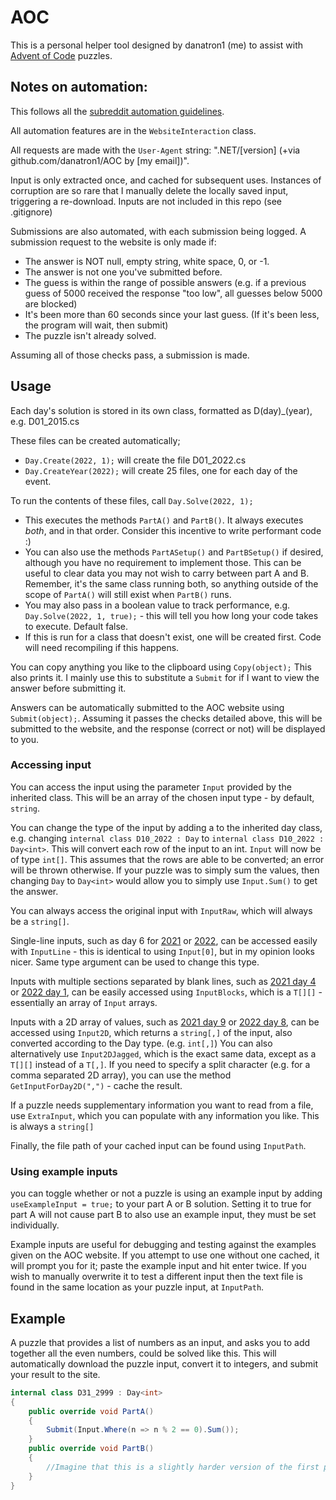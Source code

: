 # AOC

This is a personal helper tool designed by danatron1 (me) to assist with [Advent of Code](https://adventofcode.com) puzzles. 

## Notes on automation: 

This follows all the [subreddit automation guidelines](https://www.reddit.com/r/adventofcode/wiki/faqs/automation/).

All automation features are in the `WebsiteInteraction` class. 

All requests are made with the `User-Agent` string: ".NET/[version] (+via github.com/danatron1/AOC by [my email])". 

Input is only extracted once, and cached for subsequent uses. 
Instances of corruption are so rare that I manually delete the locally saved input, triggering a re-download. 
Inputs are not included in this repo (see .gitignore)

Submissions are also automated, with each submission being logged. A submission request to the website is only made if:
* The answer is NOT null, empty string, white space, 0, or -1.
* The answer is not one you've submitted before.
* The guess is within the range of possible answers (e.g. if a previous guess of 5000 received the response "too low", all guesses below 5000 are blocked)
* It's been more than 60 seconds since your last guess. (If it's been less, the program will wait, then submit)
* The puzzle isn't already solved.

Assuming all of those checks pass, a submission is made.

## Usage

Each day's solution is stored in its own class, formatted as D(day)_(year), e.g. D01_2015.cs

These files can be created automatically;
* `Day.Create(2022, 1);` will create the file D01_2022.cs
* `Day.CreateYear(2022);` will create 25 files, one for each day of the event.

To run the contents of these files, call `Day.Solve(2022, 1);`
* This executes the methods `PartA()` and `PartB()`. It always executes *both*, and in that order. Consider this incentive to write performant code :)
* You can also use the methods `PartASetup()` and `PartBSetup()` if desired, although you have no requirement to implement those. 
This can be useful to clear data you may not wish to carry between part A and B. 
Remember, it's the same class running both, so anything outside of the scope of `PartA()` will still exist when `PartB()` runs.
* You may also pass in a boolean value to track performance, e.g. `Day.Solve(2022, 1, true);` - this will tell you how long your code takes to execute. Default false.
* If this is run for a class that doesn't exist, one will be created first. Code will need recompiling if this happens.

You can copy anything you like to the clipboard using `Copy(object);` 
This also prints it. I mainly use this to substitute a `Submit` for if I want to view the answer before submitting it.

Answers can be automatically submitted to the AOC website using `Submit(object);`. 
Assuming it passes the checks detailed above, this will be submitted to the website, and the response (correct or not) will be displayed to you. 

### Accessing input

You can access the input using the parameter `Input` provided by the inherited class. This will be an array of the chosen input type - by default, `string`.

You can change the type of the input by adding a <Type Argument> to the inherited day class, 
e.g. changing `internal class D10_2022 : Day` to `internal class D10_2022 : Day<int>`. 
This will convert each row of the input to an int. `Input` will now be of type `int[]`. 
This assumes that the rows are able to be converted; an error will be thrown otherwise. 
If your puzzle was to simply sum the values, then changing `Day` to `Day<int>` would allow you to simply use `Input.Sum()` to get the answer.

You can always access the original input with `InputRaw`, which will always be a `string[]`.

Single-line inputs, such as day 6 for [2021](https://adventofcode.com/2021/day/6) or [2022](https://adventofcode.com/2021/day/6), 
can be accessed easily with `InputLine` - this is identical to using `Input[0]`, but in my opinion looks nicer. 
Same type argument can be used to change this type.

Inputs with multiple sections separated by blank lines, such as [2021 day 4](https://adventofcode.com/2021/day/4) or [2022 day 1](https://adventofcode.com/2022/day/1), 
can be easily accessed using `InputBlocks`, which is a `T[][]` - essentially an array of `Input` arrays.

Inputs with a 2D array of values, such as [2021 day 9](https://adventofcode.com/2021/day/9) or [2022 day 8](https://adventofcode.com/2022/day/8), 
can be accessed using `Input2D`, which returns a `string[,]` of the input, also converted according to the Day type. (e.g. `int[,]`)
You can also alternatively use `Input2DJagged`, which is the exact same data, except as a `T[][]` instead of a `T[,]`. 
If you need to specify a split character (e.g. for a comma separated 2D array), you can use the method `GetInputForDay2D(",")` - cache the result. 

If a puzzle needs supplementary information you want to read from a file, use `ExtraInput`, which you can populate with any information you like. 
This is always a `string[]`

Finally, the file path of your cached input can be found using `InputPath`.

### Using example inputs

you can toggle whether or not a puzzle is using an example input by adding `useExampleInput = true;` to your part A or B solution. 
Setting it to true for part A will not cause part B to also use an example input, they must be set individually. 

Example inputs are useful for debugging and testing against the examples given on the AOC website. 
If you attempt to use one without one cached, it will prompt you for it; paste the example input and hit enter twice. 
If you wish to manually overwrite it to test a different input then the text file is found in the same location as your puzzle input, at `InputPath`. 

## Example

A puzzle that provides a list of numbers as an input, and asks you to add together all the even numbers, could be solved like this. 
This will automatically download the puzzle input, convert it to integers, and submit your result to the site. 

```cs
internal class D31_2999 : Day<int>
{
    public override void PartA()
    {
        Submit(Input.Where(n => n % 2 == 0).Sum());
    }
    public override void PartB()
    {
        //Imagine that this is a slightly harder version of the first part.
    }
}
```
